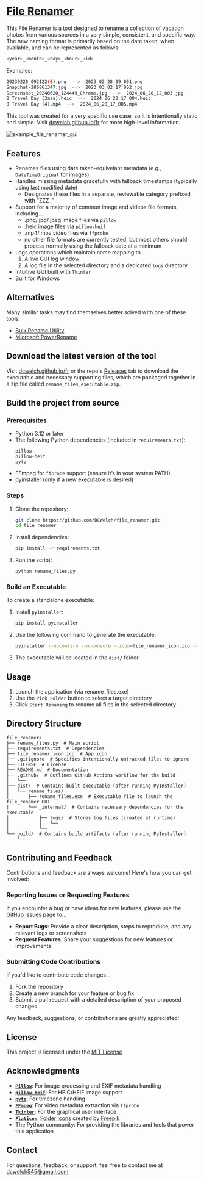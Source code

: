# [File Renamer](https://dcwelch.github.io/fr)

This File Renamer is a tool designed to rename a collection of vacation photos from various sources in a very simple, consistent, and specific way. The new naming format is primarily based on the date taken, when available, and can be represented as follows:
   ```bash
   <year>_<month>_<day>_<hour>_<id>
   ```
Examples:
   ```bash
   20230228_092122(0).png  -->  2023_02_28_09_001.png
   Snapchat-286861347.jpg  -->  2023_03_02_17_002.jpg
   Screenshot_20240620_124449_Chrome.jpg  -->  2024_06_20_12_003.jpg
   0 Travel Day (3aaa).heic  -->  2024_06_20_17_004.heic
   0 Travel Day (4).mp4  -->  2024_06_20_17_005.mp4
   ```

This tool was created for a very specific use case, so it is intentionally static and simple. Visit [dcwelch.github.io/fr](https://dcwelch.github.io/fr) for more high-level information.

![example_file_renamer_gui](https://github.com/user-attachments/assets/fcdd43af-fcf1-448f-b83b-66fc174a3122)

## Features
- Renames files using date taken-equivelant metadata (e.g., `DateTimeOriginal` for images)
- Handles missing metadata gracefully with fallback timestamps (typically using last modified date)
  - Designates these files in a separate, reviewable category prefixed with "ZZZ_"
- Support for a majority of common image and videos file formats, including...
  - .png/.jpg/.jpeg image files via `pillow`
  - .heic image files via `pillow-heif`
  - .mp4/.mov video files via `ffprobe`
  - no other file formats are currently tested, but most others should process normally using the fallback date at a minimum
- Logs operations which maintain name mapping to...
  1. A live GUI log window
  2. A log file in the selected directory and a dedicated `logs` directory
- Intuitive GUI built with `Tkinter`
- Built for Windows

## Alternatives

Many similar tasks may find themselves better solved with one of these tools:
- [Bulk Rename Utility](https://www.bulkrenameutility.co.uk/)
- [Microsoft PowerRename](https://learn.microsoft.com/en-us/windows/powertoys/powerrename)

## Download the latest version of the tool
Visit [dcwelch.github.io/fr](https://dcwelch.github.io/fr) or the repo's [Releases](https://github.com/DCWelch/file_renamer/releases) tab to download the executable and necessary supporting files, which are packaged together in a zip file called `rename_files_executable.zip`.

## Build the project from source
### Prerequisites
- Python 3.12 or later
- The following Python dependencies (included in `requirements.txt`):
  ```plaintext
  pillow
  pillow-heif
  pytz
  ```
- FFmpeg for `ffprobe` support (ensure it’s in your system PATH)
- pyinstaller (only if a new executable is desired)

### Steps
1. Clone the repository:
   ```bash
   git clone https://github.com/DCWelch/file_renamer.git
   cd file_renamer
   ```
2. Install dependencies:
   ```bash
   pip install -r requirements.txt
   ```
3. Run the script:
   ```bash
   python rename_files.py
   ```

### Build an Executable
To create a standalone executable:
1. Install `pyinstaller`:
   ```bash
   pip install pyinstaller
   ```
2. Use the following command to generate the executable:
   ```bash
   pyinstaller --noconfirm --noconsole --icon=file_renamer_icon.ico --add-data "file_renamer_icon.ico;." --hidden-import=pillow_heif --hidden-import=pytz.zoneinfo --exclude-module numpy --exclude-module mkl --exclude-module tcl --exclude-module tbb --exclude-module pywin32 --exclude-module psutil rename_files.py
   ```
3. The executable will be located in the `dist/` folder

## Usage
1. Launch the application (via rename_files.exe)
2. Use the `Pick Folder` button to select a target directory
3. Click `Start Renaming` to rename all files in the selected directory

## Directory Structure
```plaintext
file_renamer/
├── rename_files.py  # Main script
├── requirements.txt  # Dependencies
├── file_renamer_icon.ico  # App icon
├── .gitignore  # Specifies intentionally untracked files to ignore
├── LICENSE  # License
├── README.md  # Documentation
├── .github/  # Outlines GitHub Actions workflow for the build
│   └──
├── dist/  # Contains built executable (after running PyInstaller)
│   └── rename_files/
│       ├── rename_files.exe  # Executable file to launch the file_renamer GUI
│       └── _internal/  # Contains necessary dependencies for the executable
│           ├── logs/  # Stores log files (created at runtime)
│           │   └──
│           └──
└── build/  # Contains build artifacts (after running PyInstaller)
    └── 
```

## Contributing and Feedback

Contributions and feedback are always welcome! Here's how you can get involved:

### Reporting Issues or Requesting Features
If you encounter a bug or have ideas for new features, please use the [GitHub Issues](https://github.com/DCWelch/file_renamer/issues) page to...
- **Report Bugs**: Provide a clear description, steps to reproduce, and any relevant logs or screenshots
- **Request Features**: Share your suggestions for new features or improvements

### Submitting Code Contributions
If you'd like to contribute code changes...
1. Fork the repository
2. Create a new branch for your feature or bug fix
3. Submit a pull request with a detailed description of your proposed changes

Any feedback, suggestions, or contributions are greatly appreciated!

## License
This project is licensed under the [MIT License](LICENSE)

## Acknowledgments
- **[`Pillow`](https://pillow.readthedocs.io/)**: For image processing and EXIF metadata handling
- **[`pillow-heif`](https://github.com/carsales/pillow-heif)**: For HEIC/HEIF image support
- **[`pytz`](https://pytz.sourceforge.net/)**: For timezone handling
- **[`FFmpeg`](https://ffmpeg.org/)**: For video metadata extraction via `ffprobe`
- **[`Tkinter`](https://docs.python.org/3/library/tkinter.html)**: For the graphical user interface
- **[`Flaticon`](https://www.flaticon.com/)**: [Folder icons](https://www.flaticon.com/free-icons/folder) created by [Freepik](https://www.flaticon.com/authors/freepik)
- The Python community: For providing the libraries and tools that power this application

## Contact
For questions, feedback, or support, feel free to contact me at [dcwelch545@gmail.com](mailto:dcwelch545@gmail.com)
